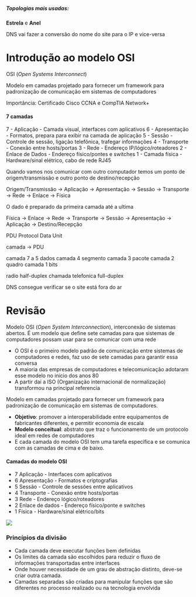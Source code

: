 ##### Topologias mais usadas:
**Estrela** e **Anel**

DNS vai fazer a conversão do nome do site para o IP e vice-versa

# Introdução ao modelo OSI
OSI (*Open Systems Interconnect*)

Modelo em camadas projetado para fornecer um framework para padronização de comunicação em sistemas de computadores

Importância: Certificado Cisco CCNA e CompTIA Network+

#### 7 camadas
7 - Aplicação - Camada visual, interfaces com aplicativos
6 - Apresentação - Formatos, prepara para exibir na camada de aplicação
5 - Sessão - Controle de sessão, ligação telefônica, trafegar informações
4 - Transporte - Conexão entre hosts/portas
3 - Rede - Endereço IP/lógico/roteadores
2 - Enlace de Dados - Endereço físico/pontes e switches
1 - Camada física - Hardware/sinal elétrico, cabo de rede RJ45

Quando vamos nos comunicar com outro computador temos um ponto de origem/transmissão e outro ponto de destino/recepção

Origem/Transmissão -> Aplicação -> Apresentação -> Sessão -> Transporte -> Rede -> Enlace -> Física

O dado é preparado da primeira camada até a ultima

Física -> Enlace -> Rede -> Transporte -> Sessão -> Apresentação -> Aplicação -> Destino/Recepção

PDU Protocol Data Unit

camada -> PDU

camada 7 a 5 dados
camada 4 segmento
camada 3 pacote
camada 2 quadro
camada 1 bits

radio half-duplex
chamada telefonica full-duplex

DNS consegue verificar se o site está fora do ar

# Revisão

Modelo OSI (*Open System Interconnection*), interconexão de sistemas abertos. É um modelo que define sete camadas para que sistemas de computadores possam usar para se comunicar com uma rede

- O OSI é o primeiro modelo padrão de comunicação entre sistemas de computadores e redes, faz uso de sete camadas para garantir essa conversa
- A maioria das empresas de computadores e telecomunicação adotaram esse modelo no início dos anos 80
- A partir daí a ISO (Organização internacional de normalização) transformou na principal referencia

Modelo em camadas projetado para fornecer um framework para padronização de comunicação em sistemas de computadores.

- **Objetivo**: promover a interoperabilidade entre equipamentos de fabricantes diferentes, e permitir economia de escala
- **Modelo conceitual**: abstrato que traz o funcionamento de um protocolo ideal em redes de computadores
- E cada camada do modelo OSI tem uma tarefa específica e se comunica com as camadas de cima e de baixo.

#### Camadas do modelo OSI
- 7 Aplicação - Interfaces com aplicativos
- 6 Apresentação - Formatos e criptografias
- 5 Sessão - Controle de sessões entre aplicativos
- 4 Transporte - Conexão entre hosts/portas
- 3 Rede - Endereço lógico/roteadores
- 2 Enlace de dados - Endereço físico/ponte e switches
- 1 Física - Hardware/sinal elétrico/bits

![](transmissao.png)

### Princípios da divisão
- Cada camada deve executar funções bem definidas
- Os limites da camada são escolhidos para reduzir o fluxo de informações transportadas entre interfaces
- Onde houver necessidade de um grau de abstração distinto, deve-se criar outra camada.
- Camadas separadas são criadas para manipular funções que são diferentes no processo realizado ou na tecnologia envolvida
